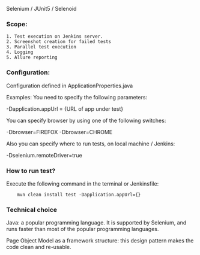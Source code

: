Selenium / JUnit5 / Selenoid  

### Scope:
    1. Test execution on Jenkins server. 
    2. Screenshot creation for failed tests
    3. Parallel test execution
    4. Logging
    5. Allure reporting
    
### Configuration:

Configuration defined in ApplicationProperties.java

Examples:
You need to specify the following parameters:

-Dapplication.appUrl = {URL of app under test}



You can specify browser by using one of the following switches:

-Dbrowser=FIREFOX
-Dbrowser=CHROME

Also you can specify where to run tests, on local machine / Jenkins:

-Dselenium.remoteDriver=true
 

### How to run test?
Execute the following command in the terminal or Jenkinsfile:

        mvn clean install test -Dapplication.appUrl={} 

       
### Technical choice
Java: a popular programming language. It is supported by Selenium, and runs faster than most of the 
popular programming languages.

Page Object Model as a framework structure: this design pattern makes the code clean and re-usable.
